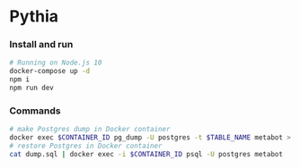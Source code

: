 # Pythia

### Install and run
```bash
# Running on Node.js 10
docker-compose up -d
npm i
npm run dev
```

### Commands
```bash
# make Postgres dump in Docker container
docker exec $CONTAINER_ID pg_dump -U postgres -t $TABLE_NAME metabot > dump.sql
# restore Postgres in Docker container
cat dump.sql | docker exec -i $CONTAINER_ID psql -U postgres metabot
```
